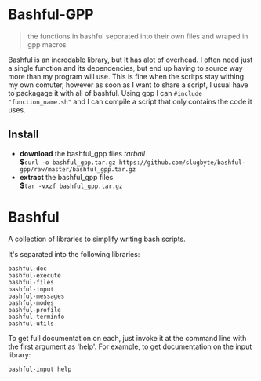 Bashful-GPP
===========
> the functions in bashful seporated into their own files and wraped in gpp macros  

Bashful is an incredable library, but It has alot of overhead. I often need just a single function and its dependencies, but end up having to source way more than my program will use. This is fine when the scritps stay withing my own comuter, however as soon as I want to share a script, I usual have to packagage it with all of bashful. Using gpp I can `#include "function_name.sh"` and I can compile a script that only contains the code it uses.  

## Install
* **download** the bashful\_gpp files  _tarball_   
**$**`curl -o bashful_gpp.tar.gz https://github.com/slugbyte/bashful-gpp/raw/master/bashful_gpp.tar.gz`
* **extract** the bashful\_gpp files  
**$**`tar -vxzf bashful_gpp.tar.gz`

Bashful
=======

A collection of libraries to simplify writing bash scripts.

It's separated into the following libraries:

    bashful-doc
    bashful-execute
    bashful-files
    bashful-input
    bashful-messages
    bashful-modes
    bashful-profile
    bashful-terminfo
    bashful-utils

To get full documentation on each, just invoke it at the command line with
the first argument as 'help'. For example, to get documentation on the input
library:

    bashful-input help
